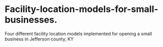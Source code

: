 # Facility-location-models-for-small-businesses.
Four different facility location models implemented for opening a small business in Jefferson county, KY

